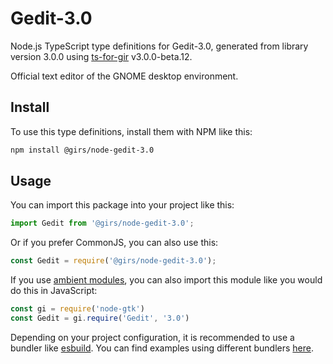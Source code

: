 
# Gedit-3.0

Node.js TypeScript type definitions for Gedit-3.0, generated from library version 3.0.0 using [ts-for-gir](https://github.com/gjsify/ts-for-gjs) v3.0.0-beta.12.

Official text editor of the GNOME desktop environment.

## Install

To use this type definitions, install them with NPM like this:
```bash
npm install @girs/node-gedit-3.0
```

## Usage

You can import this package into your project like this:
```ts
import Gedit from '@girs/node-gedit-3.0';
```

Or if you prefer CommonJS, you can also use this:
```ts
const Gedit = require('@girs/node-gedit-3.0');
```

If you use [ambient modules](https://github.com/gjsify/ts-for-gir/tree/main/packages/cli#ambient-modules), you can also import this module like you would do this in JavaScript:

```ts
const gi = require('node-gtk')
const Gedit = gi.require('Gedit', '3.0')
```

Depending on your project configuration, it is recommended to use a bundler like [esbuild](https://esbuild.github.io/). You can find examples using different bundlers [here](https://github.com/gjsify/ts-for-gir/tree/main/examples).